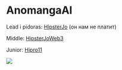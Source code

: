 # AnomangaAI 

Lead i pidoras: [HipsterJo](https://vk.com/atapin40) (он нам не платит)

Middle: [HipsterJoWeb3](https://github.com/HipsterJoWeb3)

Junior: [Hipro11](https://github.com/hirpo11)

![](https://cs7.pikabu.ru/post_img/big/2018/02/01/5/15174703001395782.jpg)
